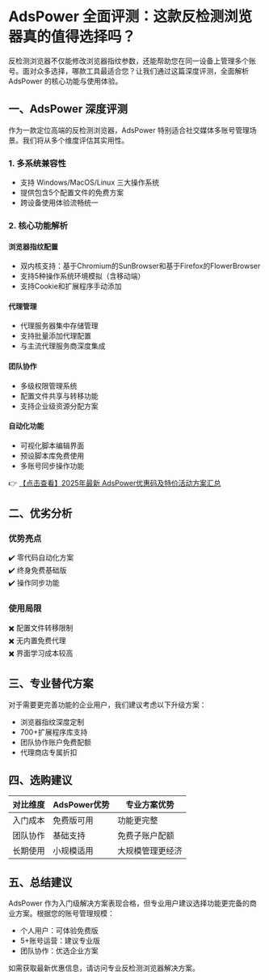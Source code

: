 # AdsPower 全面评测：这款反检测浏览器真的值得选择吗？

反检测浏览器不仅能修改浏览器指纹参数，还能帮助您在同一设备上管理多个账号。面对众多选择，哪款工具最适合您？让我们通过这篇深度评测，全面解析 AdsPower 的核心功能与使用体验。

## 一、AdsPower 深度评测

作为一款定位高端的反检测浏览器，AdsPower 特别适合社交媒体多账号管理场景。我们将从多个维度评估其实用性。

### 1. 多系统兼容性
- 支持 Windows/MacOS/Linux 三大操作系统
- 提供包含5个配置文件的免费方案
- 跨设备使用体验流畅统一

### 2. 核心功能解析

#### 浏览器指纹配置
- 双内核支持：基于Chromium的SunBrowser和基于Firefox的FlowerBrowser
- 支持5种操作系统环境模拟（含移动端）
- 支持Cookie和扩展程序手动添加

#### 代理管理
- 代理服务器集中存储管理
- 支持批量添加代理配置
- 与主流代理服务商深度集成

#### 团队协作
- 多级权限管理系统
- 配置文件共享与转移功能
- 支持企业级资源分配方案

#### 自动化功能
- 可视化脚本编辑界面
- 预设脚本库免费使用
- 多账号同步操作功能

👉 [【点击查看】2025年最新 AdsPower优惠码及特价活动方案汇总](https://bit.ly/adspower_free)

## 二、优劣分析

### 优势亮点
✔️ 零代码自动化方案  
✔️ 终身免费基础版  
✔️ 操作同步功能  

### 使用局限
✖️ 配置文件转移限制  
✖️ 无内置免费代理  
✖️ 界面学习成本较高  

## 三、专业替代方案

对于需要更完善功能的企业用户，我们建议考虑以下升级方案：
- 浏览器指纹深度定制
- 700+扩展程序库支持
- 团队协作账户免费配额
- 代理商店专属折扣

## 四、选购建议

| 对比维度       | AdsPower优势          | 专业方案优势         |
|----------------|-----------------------|---------------------|
| 入门成本       | 免费版可用            | 功能更完整          |
| 团队协作       | 基础支持              | 免费子账户配额      |
| 长期使用       | 小规模适用            | 大规模管理更经济    |

## 五、总结建议

AdsPower 作为入门级解决方案表现合格，但专业用户建议选择功能更完备的商业方案。根据您的账号管理规模：
- 个人用户：可体验免费版
- 5+账号运营：建议专业版
- 团队协作：优选企业方案

如需获取最新优惠信息，请访问专业反检测浏览器解决方案。